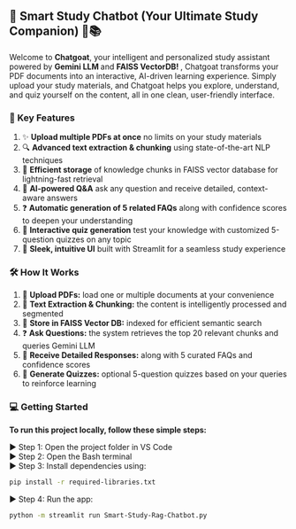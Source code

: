 ## 🤖 Smart Study Chatbot (Your Ultimate Study Companion) 🧠📚 

Welcome to <b>Chatgoat</b>, your intelligent and personalized study assistant powered by <b> Gemini LLM </b> and <b> FAISS VectorDB! </b>, Chatgoat transforms your PDF documents into an interactive, AI-driven learning experience. Simply upload your study materials, and Chatgoat helps you explore, understand, and quiz yourself on the content, all in one clean, 
user-friendly interface.


<h3> 🚀 Key Features </h3>

1. ✨ <b>Upload multiple PDFs at once</b> no limits on your study materials  
2. 🔍 <b>Advanced text extraction & chunking</b> using state-of-the-art NLP techniques  
3. 💾 <b>Efficient storage</b> of knowledge chunks in FAISS vector database for lightning-fast retrieval  
4. 🤖 <b>AI-powered Q&A</b> ask any question and receive detailed, context-aware answers  
5. ❓ <b>Automatic generation of 5 related FAQs</b> along with confidence scores to deepen your understanding  
6. 📝 <b>Interactive quiz generation</b> test your knowledge with customized 5-question quizzes on any topic  
7. 🎨 <b>Sleek, intuitive UI</b> built with Streamlit for a seamless study experience


<h3> 🛠 How It Works </h3>

1. 📄 <b>Upload PDFs:</b> load one or multiple documents at your convenience  
2. 🧠 <b>Text Extraction & Chunking:</b> the content is intelligently processed and segmented  
3. 💽 <b>Store in FAISS Vector DB:</b> indexed for efficient semantic search  
4. ❓ <b>Ask Questions:</b> the system retrieves the top 20 relevant chunks and queries Gemini LLM  
5. 💬 <b>Receive Detailed Responses:</b> along with 5 curated FAQs and confidence scores  
6. 🎯 <b>Generate Quizzes:</b> optional 5-question quizzes based on your queries to reinforce learning


<h3> 💻 Getting Started </h3>

<b>To run this project locally, follow these simple steps:</b> <br>

▶ Step 1: Open the project folder in VS Code <br>
▶ Step 2: Open the Bash terminal <br>
▶ Step 3: Install dependencies using: <br>

```bash
pip install -r required-libraries.txt
```

▶ Step 4: Run the app: <br>

```bash
python -m streamlit run Smart-Study-Rag-Chatbot.py
```
